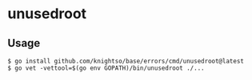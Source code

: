 # unusedroot

## Usage

```shell
$ go install github.com/knightso/base/errors/cmd/unusedroot@latest
$ go vet -vettool=$(go env GOPATH)/bin/unusedroot ./...
```
